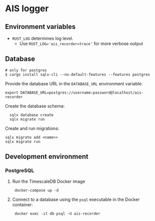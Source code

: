 # AIS logger

## Environment variables

- `RUST_LOG` determines log level.
  - Use `RUST_LOG='ais_recorder=trace'` for more verbose output

## Database

    # only for postgres
    $ cargo install sqlx-cli --no-default-features --features postgres

Provide the database URL in the `DATABASE_URL` environment variable.

    export DATABASE_URL=postgres://username:password@localhost/ais-recorder

Create the database schema:

      sqlx database create
      sqlx migrate run

Create and run migrations:

    sqlx migrate add <name>>
    sqlx migrate run

## Development environment

### PostgreSQL

1. Run the TimescaleDB Docker image

        docker-compose up -d

2. Connect to a database using the `psql` executable in the Docker container:

        docker exec -it db psql -U ais-recorder
